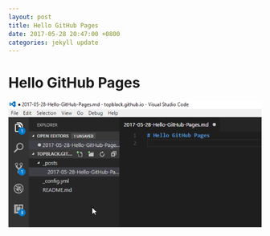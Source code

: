 ```yaml
---
layout: post
title: Hello GitHub Pages
date: 2017-05-28 20:47:00 +0800
categories: jekyll update
---
```

# Hello GitHub Pages
![Hello](images\2017-05-28-19-00-06.png)